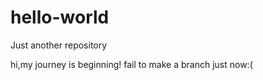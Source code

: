 # hello-world
Just another repository

hi,my journey is beginning!
fail to make a branch just now:(
